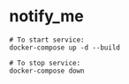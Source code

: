 # notify_me
```
# To start service:
docker-compose up -d --build

# To stop service:
docker-compose down
```
